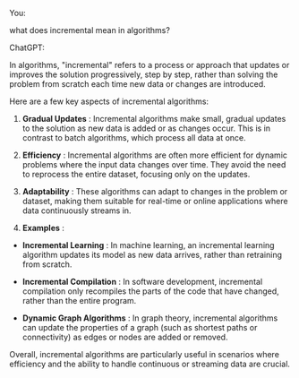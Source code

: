 
You: 

what does incremental mean in algorithms?

ChatGPT: 

In algorithms, "incremental" refers to a process or approach that updates or improves the solution progressively, step by step, rather than solving the problem from scratch each time new data or changes are introduced.

Here are a few key aspects of incremental algorithms:
 
1. **Gradual Updates** : Incremental algorithms make small, gradual updates to the solution as new data is added or as changes occur. This is in contrast to batch algorithms, which process all data at once.
 
2. **Efficiency** : Incremental algorithms are often more efficient for dynamic problems where the input data changes over time. They avoid the need to reprocess the entire dataset, focusing only on the updates.
 
3. **Adaptability** : These algorithms can adapt to changes in the problem or dataset, making them suitable for real-time or online applications where data continuously streams in.
 
4. **Examples** : 
  - **Incremental Learning** : In machine learning, an incremental learning algorithm updates its model as new data arrives, rather than retraining from scratch.
 
  - **Incremental Compilation** : In software development, incremental compilation only recompiles the parts of the code that have changed, rather than the entire program.
 
  - **Dynamic Graph Algorithms** : In graph theory, incremental algorithms can update the properties of a graph (such as shortest paths or connectivity) as edges or nodes are added or removed.

Overall, incremental algorithms are particularly useful in scenarios where efficiency and the ability to handle continuous or streaming data are crucial.
